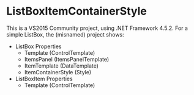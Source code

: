 # ListBoxItemContainerStyle
This is a VS2015 Community project, using .NET Framework 4.5.2.
For a simple ListBox, the (misnamed) project shows:
- ListBox Properties
  - Template (ControlTemplate)
  - ItemsPanel (ItemsPanelTemplate)
  - ItemTemplate (DataTemplate)
  - ItemContainerStyle (Style)
- ListBoxItem Properties
  - Template (ControlTemplate)
